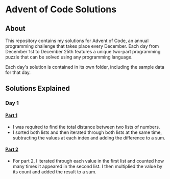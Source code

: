 # Advent of Code Solutions

## About

This repository contains my solutions for Advent of Code, an annual programming challenge that takes place every December. Each day from December 1st to December 25th features a unique two-part programming puzzle that can be solved using any programming language.

Each day's solution is contained in its own folder, including the sample data for that day.

## Solutions Explained

### Day 1

#### [Part 1](Day%201/question1.md)
- I was required to find the total distance between two lists of numbers.
- I sorted both lists and then iterated through both lists at the same time, subtracting the values at each index and adding the difference to a sum.

#### [Part 2](Day%201/question2.md)
- For part 2, I iterated through each value in the first list and counted how many times it appeared in the second list. I then multiplied the value by its count and added the result to a sum.
